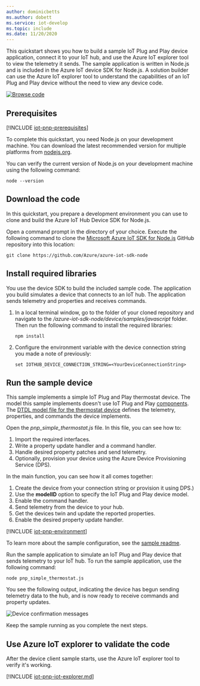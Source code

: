 ```yaml
---
author: dominicbetts
ms.author: dobett
ms.service: iot-develop
ms.topic: include
ms.date: 11/20/2020
---
```


This quickstart shows you how to build a sample IoT Plug and Play device application, connect it to your IoT hub, and use the Azure IoT explorer tool to view the telemetry it sends. The sample application is written in Node.js and is included in the Azure IoT device SDK for Node.js. A solution builder can use the Azure IoT explorer tool to understand the capabilities of an IoT Plug and Play device without the need to view any device code.

[![Browse code](../articles/iot-central/core/media/common/browse-code.svg)](https://github.com/Azure/azure-iot-sdk-node/tree/main/device/samples)

## Prerequisites

[!INCLUDE [iot-pnp-prerequisites](iot-pnp-prerequisites.md)]

To complete this quickstart, you need Node.js on your development machine. You can download the latest recommended version for multiple platforms from [nodejs.org](https://nodejs.org).

You can verify the current version of Node.js on your development machine using the following command:

```cmd/sh
node --version
```

## Download the code

In this quickstart, you prepare a development environment you can use to clone and build the Azure IoT Hub Device SDK for Node.js.

Open a command prompt in the directory of your choice. Execute the following command to clone the [Microsoft Azure IoT SDK for Node.js](https://github.com/Azure/azure-iot-sdk-node) GitHub repository into this location:

```cmd/sh
git clone https://github.com/Azure/azure-iot-sdk-node
```

## Install required libraries

You use the device SDK to build the included sample code. The application you build simulates a device that connects to an IoT hub. The application sends telemetry and properties and receives commands.

1. In a local terminal window, go to the folder of your cloned repository and navigate to the */azure-iot-sdk-node/device/samples/javascript* folder. Then run the following command to install the required libraries:

    ```cmd/sh
    npm install
    ```

1. Configure the environment variable with the device connection string you made a note of previously:

    ```cmd/sh
    set IOTHUB_DEVICE_CONNECTION_STRING=<YourDeviceConnectionString>
    ```

## Run the sample device

This sample implements a simple IoT Plug and Play thermostat device. The model this sample implements doesn't use IoT Plug and Play [components](../articles/iot-develop/concepts-modeling-guide.md). The [DTDL model file for the thermostat device](https://github.com/Azure/opendigitaltwins-dtdl/blob/master/DTDL/v2/samples/Thermostat.json) defines the telemetry, properties, and commands the device implements.

Open the _pnp_simple_thermostat.js_ file. In this file, you can see how to:

1. Import the required interfaces.
1. Write a property update handler and a command handler.
1. Handle desired property patches and send telemetry.
1. Optionally, provision your device using the Azure Device Provisioning Service (DPS).

In the main function, you can see how it all comes together:

1. Create the device from your connection string or provision it using DPS.)
1. Use the **modelID** option to specify the IoT Plug and Play device model.
1. Enable the command handler.
1. Send telemetry from the device to your hub.
1. Get the devices twin and update the reported properties.
1. Enable the desired property update handler.

[!INCLUDE [iot-pnp-environment](iot-pnp-environment.md)]

To learn more about the sample configuration, see the [sample readme](https://github.com/Azure/azure-iot-sdk-node/blob/main/device/samples/readme.md#iot-plug-and-play-device-samples).

Run the sample application to simulate an IoT Plug and Play device that sends telemetry to your IoT hub. To run the sample application, use the following command:

```cmd\sh
node pnp_simple_thermostat.js
```

You see the following output, indicating the device has begun sending telemetry data to the hub, and is now ready to receive commands and property updates.

![Device confirmation messages](media/iot-pnp-connect-device-node/device-confirmation-node.png)

Keep the sample running as you complete the next steps.

## Use Azure IoT explorer to validate the code

After the device client sample starts, use the Azure IoT explorer tool to verify it's working.

[!INCLUDE [iot-pnp-iot-explorer.md](iot-pnp-iot-explorer.md)]
